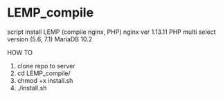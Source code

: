 # LEMP_compile
script install LEMP (compile nginx, PHP)
nginx ver 1.13.11
PHP multi select version (5.6, 7.1)
MariaDB 10.2

HOW TO
1. clone repo to server
2. cd LEMP_compile/
3. chmod +x install.sh
4. ./install.sh
